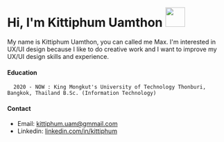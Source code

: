 # Hi, I'm Kittiphum Uamthon <img src="https://media.giphy.com/media/AOXNxxIJuBQdNTBblp/giphy.gif" width="45px">

My name is Kittiphum Uamthon, you can called me Max. I'm interested in UX/UI design because I like to do creative work and I want to improve my UX/UI design skills and experience.

#### Education 
      2020 - NOW : King Mongkut's University of Technology Thonburi, Bangkok, Thailand B.Sc. (Information Technology)
     
#### Contact
* Email: kittiphum.uam@gmmail.com
* Linkedin: [linkedin.com/in/kittiphum](https://www.linkedin.com/in/kittiphum)
